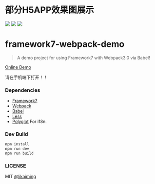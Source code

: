 # 部分H5APP效果图展示

<img src="http://sdx.hefupb.com/dist/images/sdx_home2.gif">
<img src="http://sdx.hefupb.com/dist/images/fund.gif">
<img src="http://sdx.hefupb.com/dist/images/questionnaire.gif">

# framework7-webpack-demo

> A demo project for using Framework7 with Webpack3.0 via Babel!

[Online Demo](http://sdx.hefupb.com/dist/#!/page/main.html)

请在手机端下打开！！

### Dependencies

* [Framework7](http://framework7.io/)
* [Webpack](https://webpack.js.org/)
* [Babel](https://babeljs.io/)
* [Less](https://github.com/less/less.js)
* [Polyglot](https://github.com/airbnb/polyglot.js) For i18n.

### Dev Build

```bash
npm install
npm run dev
npm run build
```

### LICENSE

MIT [@likaiming](https://github.com/fxk01/)
